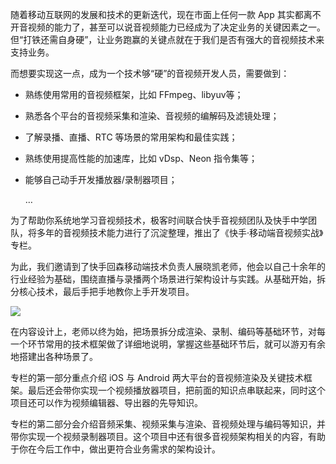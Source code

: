 随着移动互联网的发展和技术的更新迭代，现在市面上任何一款 App 其实都离不开音视频的能力了，甚至可以说音视频能力已经成为了决定业务的关键因素之一。但“打铁还需自身硬”，让业务跑赢的关键点就在于我们是否有强大的音视频技术来支持业务。

而想要实现这一点，成为一个技术够“硬”的音视频开发人员，需要做到：

- 熟练使用常用的音视频框架，比如 FFmpeg、libyuv等；
- 熟悉各个平台的音视频采集和渲染、音视频的编解码及滤镜处理；
- 了解录播、直播、RTC 等场景的常用架构和最佳实践；
- 熟练使用提高性能的加速库，比如 vDsp、Neon 指令集等；
- 能够自己动手开发播放器/录制器项目；


  …

为了帮助你系统地学习音视频技术，极客时间联合快手音视频团队及快手中学团队，将多年的音视频技术能力进行了沉淀整理，推出了《快手·移动端音视频实战》专栏。

为此，我们邀请到了快手回森移动端技术负责人展晓凯老师，他会以自己十余年的行业经验为基础，围绕直播与录播两个场景进行架构设计与实践。从基础开始，拆分核心技术，最后手把手地教你上手开发项目。

![](https://static001.geekbang.org/resource/image/00/bf/008ab7bee9e43557ede9dd4451846fbf.png)

在内容设计上，老师以终为始，把场景拆分成渲染、录制、编码等基础环节，对每一个环节常用的技术框架做了详细地说明，掌握这些基础环节后，就可以游刃有余地搭建出各种场景了。

专栏的第一部分重点介绍 iOS 与 Android 两大平台的音视频渲染及关键技术框架。最后还会带你实现一个视频播放器项目，把前面的知识点串联起来，同时这个项目还可以作为视频编辑器、导出器的先导知识。

专栏的第二部分会介绍音频采集、视频采集与渲染、音视频处理与编码等知识，并带你实现一个视频录制器项目。这个项目中还有很多音视频架构相关的内容，有助于你在今后工作中，做出更符合业务需求的架构设计。